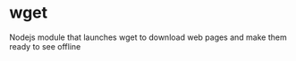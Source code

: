 wget
====

Nodejs module that launches wget to download web pages and make them ready to see offline
